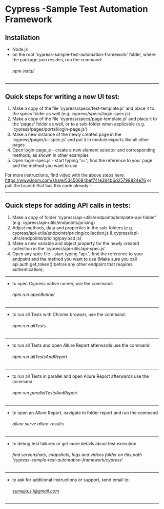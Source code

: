 # Cypress -Sample Test Automation Framework

## Installation
- Node.js
- on the root 'cypress-sample-test-automation-framework' folder, where the package.json resides, run the command:
  ###### npm install
 _______________________________________________
 ## Quick steps for writing a new UI test:
 1. Make a copy of the file 'cypress/specs/test-template.js' and place it to the specs folder as well
     (e.g. cypress/specs/login-spec.js)
 2. Make a copy of the file 'cypress/specs/page-template.js' and place it to the 'pages' folder as well, or to a sub-folder when applicable
     (e.g. 'cypress/pages/portal/login-page.js')
 3. Make a new instance of the newly created page in the 'cypress/pages/ui-spec.js' and put it in module.exports like all other pages
 4. Open login-page.js - create a new element selector and corresponding methods, as shown in other examples
 5. Open login-spec.js - start typing "ui.", find the reference to your page and the method you want to use
 
 For more instructions, find video with the above steps here:
 https://www.loom.com/share/53c50684bef741e384b6d25798824e76
 or pull the branch that has this code already - 
 
  _______________________________________________
 ## Quick steps for adding API calls in tests:
 1. Make a copy of folder 'cypress/api-utils/endpoints/template-api-folder'
      (e.g. cypress/api-utils/endpoints/pricing)
 2. Adjust methods, data and properties in the sub-folders
      (e.g. cypress/api-utils/endpoints/pricing/collection.js &
            cypress/api-utils/endpoints/pricing/payload.js)
3. Make a new variable and object property for the newly created collection in the 'cypress/api-utils/api-spec.js'
4. Open any spec file - start typing "api.", find the reference to your endpoint and the method you want to use
(Make sure you call api.auth.get_token() before any other endpoint that requires authentication);
 _______________________________________________

- to open Cypress native runner, use the command:
  ###### npm run openRunner
 _______________________________________________

- to run all Tests with Chrome browser, use the command:
  ###### npm run allTests
 _______________________________________________

- to run all Tests and open Allure Report afterwards use the command
  ###### npm run allTestsAndReport
 _______________________________________________

- to run all Tests in parallel and open Allure Report afterwards use the command
  ###### npm run parallelTestsAndReport
 _______________________________________________

- to open an Allure Report, navigate to folder report and run the command
  ###### allure serve allure-results
 _______________________________________________

- to debug test failures or get more details about test execution
  ###### find screenshots, snapshots, logs and videos folder on this path 'cypress-sample-test-automation-framework/cypress'
 _______________________________________________

- to ask for additional instructions or support, send email to:
  ###### sumejja.s.i@gmail.com
 _______________________________________________


